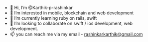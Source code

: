 - 👋 Hi, I’m @Karthik-p-rashinkar
- 👀 I’m interested in mobile, blockchain and web development
- 🌱 I’m currently learning ruby on rails, swift
- 💞️ I’m looking to collaborate on swift / ios development, web development.
- 📫 you can reach me via my email - rashinkarkarthik@gmail.com

<!---
Karthik-p-rashinkar/Karthik-p-rashinkar is a ✨ special ✨ repository because its `README.md` (this file) appears on your GitHub profile.
You can click the Preview link to take a look at your changes.
--->

